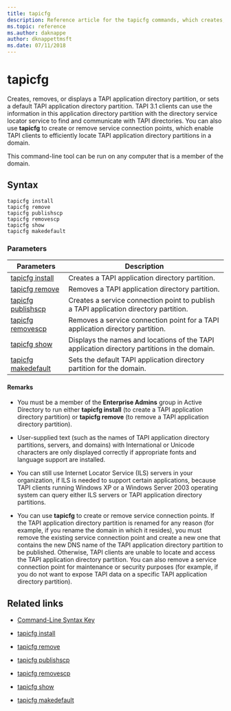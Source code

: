 ```yaml
---
title: tapicfg
description: Reference article for the tapicfg commands, which creates, removes, or displays a TAPI application directory partition, or sets a default TAPI application directory partition.
ms.topic: reference
ms.author: daknappe
author: dknappettmsft
ms.date: 07/11/2018
---
```



# tapicfg



Creates, removes, or displays a TAPI application directory partition, or sets a default TAPI application directory partition. TAPI 3.1 clients can use the information in this application directory partition with the directory service locator service to find and communicate with TAPI directories. You can also use **tapicfg** to create or remove service connection points, which enable TAPI clients to efficiently locate TAPI application directory partitions in a domain.

This command-line tool can be run on any computer that is a member of the domain.

## Syntax

```
tapicfg install
tapicfg remove
tapicfg publishscp
tapicfg removescp
tapicfg show
tapicfg makedefault
```

### Parameters

| Parameters | Description |
|--|--|
| [tapicfg install](tapicfg-install.md) | Creates a TAPI application directory partition. |
| [tapicfg remove](tapicfg-remove.md) | Removes a TAPI application directory partition.|
| [tapicfg publishscp](tapicfg-publishscp.md) | Creates a service connection point to publish a TAPI application directory partition. |
| [tapicfg removescp](tapicfg-removescp.md) | Removes a service connection point for a TAPI application directory partition. |
| [tapicfg show](tapicfg-show.md) | Displays the names and locations of the TAPI application directory partitions in the domain. |
| [tapicfg makedefault](tapicfg-makedefault.md) | Sets the default TAPI application directory partition for the domain. |

#### Remarks

- You must be a member of the **Enterprise Admins** group in Active Directory to run either **tapicfg install** (to create a TAPI application directory partition) or **tapicfg remove** (to remove a TAPI application directory partition).

- User-supplied text (such as the names of TAPI application directory partitions, servers, and domains) with International or Unicode characters are only displayed correctly if appropriate fonts and language support are installed.

- You can still use Internet Locator Service (ILS) servers in your organization, if ILS is needed to support certain applications, because TAPI clients running Windows XP or a Windows Server 2003 operating system can query either ILS servers or TAPI application directory partitions.

- You can use **tapicfg** to create or remove service connection points. If the TAPI application directory partition is renamed for any reason (for example, if you rename the domain in which it resides), you must remove the existing service connection point and create a new one that contains the new DNS name of the TAPI application directory partition to be published. Otherwise, TAPI clients are unable to locate and access the TAPI application directory partition. You can also remove a service connection point for maintenance or security purposes (for example, if you do not want to expose TAPI data on a specific TAPI application directory partition).

## Related links

- [Command-Line Syntax Key](command-line-syntax-key.md)

- [tapicfg install](tapicfg-install.md)

- [tapicfg remove](tapicfg-remove.md)

- [tapicfg publishscp](tapicfg-publishscp.md)

- [tapicfg removescp](tapicfg-removescp.md)

- [tapicfg show](tapicfg-show.md)

- [tapicfg makedefault](tapicfg-makedefault.md)
